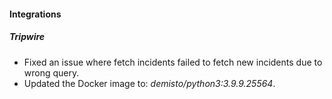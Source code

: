 
#### Integrations
##### Tripwire
- Fixed an issue where fetch incidents failed to fetch new incidents due to wrong query.
- Updated the Docker image to: *demisto/python3:3.9.9.25564*.
